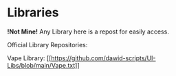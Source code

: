 # Libraries
**!Not Mine!**
Any Library here is a repost for easily access.

Official Library Repositories:

Vape Library: [[https://github.com/dawid-scripts/UI-Libs/blob/main/Vape.txt]]
